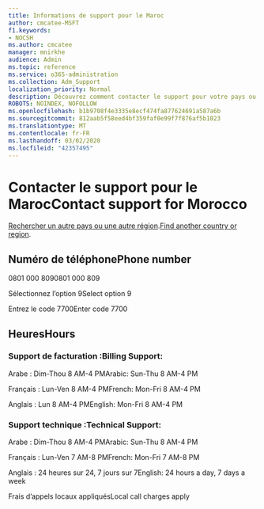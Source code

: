 ```yaml
---
title: Informations de support pour le Maroc
author: cmcatee-MSFT
f1.keywords:
- NOCSH
ms.author: cmcatee
manager: mnirkhe
audience: Admin
ms.topic: reference
ms.service: o365-administration
ms.collection: Adm_Support
localization_priority: Normal
description: Découvrez comment contacter le support pour votre pays ou région.
ROBOTS: NOINDEX, NOFOLLOW
ms.openlocfilehash: b1b9708f4e3335e8ecf474fa877624691a587a6b
ms.sourcegitcommit: 812aab5f58eed4bf359faf0e99f7f876af5b1023
ms.translationtype: MT
ms.contentlocale: fr-FR
ms.lasthandoff: 03/02/2020
ms.locfileid: "42357495"
---
```

# <a name="contact-support-for-morocco"></a><span data-ttu-id="28ee9-103">Contacter le support pour le Maroc</span><span class="sxs-lookup"><span data-stu-id="28ee9-103">Contact support for Morocco</span></span>

<span data-ttu-id="28ee9-104">[Rechercher un autre pays ou une autre région](../contact-support-for-business-products.md).</span><span class="sxs-lookup"><span data-stu-id="28ee9-104">[Find another country or region](../contact-support-for-business-products.md).</span></span>

## <a name="phone-number"></a><span data-ttu-id="28ee9-105">Numéro de téléphone</span><span class="sxs-lookup"><span data-stu-id="28ee9-105">Phone number</span></span>
<span data-ttu-id="28ee9-106">0801 000 809</span><span class="sxs-lookup"><span data-stu-id="28ee9-106">0801 000 809</span></span>

<span data-ttu-id="28ee9-107">Sélectionnez l’option 9</span><span class="sxs-lookup"><span data-stu-id="28ee9-107">Select option 9</span></span>

<span data-ttu-id="28ee9-108">Entrez le code 7700</span><span class="sxs-lookup"><span data-stu-id="28ee9-108">Enter code 7700</span></span>

## <a name="hours"></a><span data-ttu-id="28ee9-109">Heures</span><span class="sxs-lookup"><span data-stu-id="28ee9-109">Hours</span></span>
### <a name="billing-support"></a><span data-ttu-id="28ee9-110">Support de facturation :</span><span class="sxs-lookup"><span data-stu-id="28ee9-110">Billing Support:</span></span>

<span data-ttu-id="28ee9-111">Arabe : Dim-Thou 8 AM-4 PM</span><span class="sxs-lookup"><span data-stu-id="28ee9-111">Arabic: Sun-Thu 8 AM-4 PM</span></span>

<span data-ttu-id="28ee9-112">Français : Lun-Ven 8 AM-4 PM</span><span class="sxs-lookup"><span data-stu-id="28ee9-112">French: Mon-Fri 8 AM-4 PM</span></span>

<span data-ttu-id="28ee9-113">Anglais : Lun 8 AM-4 PM</span><span class="sxs-lookup"><span data-stu-id="28ee9-113">English: Mon-Fri 8 AM-4 PM</span></span>

### <a name="technical-support"></a><span data-ttu-id="28ee9-114">Support technique :</span><span class="sxs-lookup"><span data-stu-id="28ee9-114">Technical Support:</span></span>

<span data-ttu-id="28ee9-115">Arabe : Dim-Thou 8 AM-4 PM</span><span class="sxs-lookup"><span data-stu-id="28ee9-115">Arabic: Sun-Thu 8 AM-4 PM</span></span>

<span data-ttu-id="28ee9-116">Français : Lun-Ven 7 AM-8 PM</span><span class="sxs-lookup"><span data-stu-id="28ee9-116">French: Mon-Fri 7 AM-8 PM</span></span>

<span data-ttu-id="28ee9-117">Anglais : 24 heures sur 24, 7 jours sur 7</span><span class="sxs-lookup"><span data-stu-id="28ee9-117">English: 24 hours a day, 7 days a week</span></span>

<span data-ttu-id="28ee9-118">Frais d’appels locaux appliqués</span><span class="sxs-lookup"><span data-stu-id="28ee9-118">Local call charges apply</span></span>
